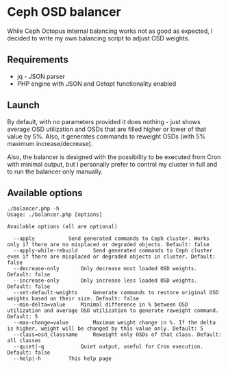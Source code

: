 # Ceph OSD balancer
While Ceph Octopus internal balancing works not as good as expected, I decided to write my own balancing script to adjust OSD weights.

## Requirements
- jq - JSON parser
- PHP engine with JSON and Getopt functionality enabled

## Launch
By default, with no parameters provided it does nothing - just shows average OSD utilization and OSDs that are filled higher or lower of that value by 5%. Also, it generates commands to reweight OSDs (with 5% maximum increase/decrease).

Also, the balancer is designed with the possibility to be executed from Cron with minimal output, but I personally prefer to control my cluster in full and to run the balancer only manually.

## Available options
```
./balancer.php -h
Usage: ./balancer.php [options]

Available options (all are optional)

  --apply			Send generated commands to Ceph cluster. Works only if there are no misplaced or degraded objects. Default: false
  --apply-while-rebuild		Send generated commands to Ceph cluster even if there are misplaced or degraded objects in cluster. Default: false
  --decrease-only		Only decrease most loaded OSD weights. Default: false
  --increase-only		Only increase less loaded OSD weights. Default: false
  --set-default-weights		Generate commands to restore original OSD weights based on their size. Default: false
  --min-delta=value		Minimal difference in % between OSD utilization and average OSD utilization to generate reweight command. Default: 5
  --max-change=value		Maximum weight change in %. If the delta is higher, weight will be changed by this value only. Default: 5
  --class=osd_classname		Reweight only OSDs of that class. Default: all classes
  --quiet|-q			Quiet output, useful for Cron execution. Default: false
  --help|-h			This help page

```
